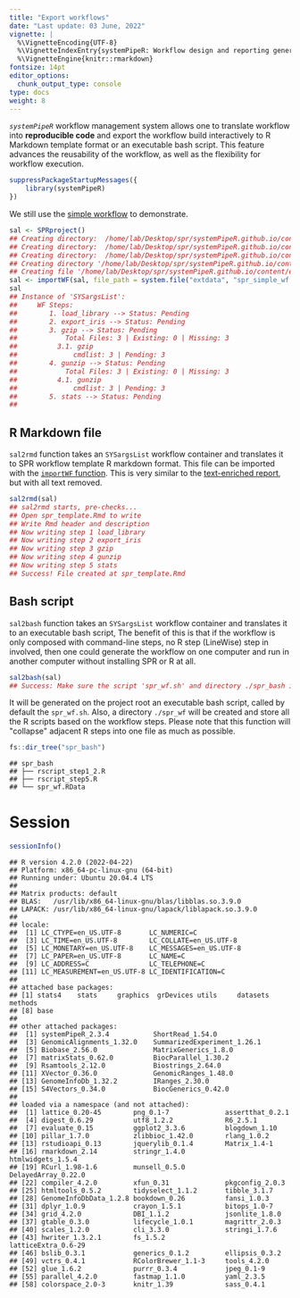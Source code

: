 ```yaml
---
title: "Export workflows" 
date: "Last update: 03 June, 2022" 
vignette: |
  %\VignetteEncoding{UTF-8}
  %\VignetteIndexEntry{systemPipeR: Workflow design and reporting generation environment}
  %\VignetteEngine{knitr::rmarkdown}
fontsize: 14pt
editor_options: 
  chunk_output_type: console
type: docs
weight: 8
---
```


_`systemPipeR`_ workflow management system allows one to translate workflow into 
**reproducible code** and export the 
workflow build interactively to R Markdown template format or an executable bash script.
This feature advances the reusability of the workflow, as well as the flexibility
for workflow execution.








```r
suppressPackageStartupMessages({
    library(systemPipeR)
})
```

We still use the [simple workflow](https://raw.githubusercontent.com/systemPipeR/systemPipeR.github.io/main/static/en/sp/spr/sp_run/spr_simple_wf.md) to demonstrate.

```r
sal <- SPRproject()
## Creating directory:  /home/lab/Desktop/spr/systemPipeR.github.io/content/en/sp/spr/sp_run/data 
## Creating directory:  /home/lab/Desktop/spr/systemPipeR.github.io/content/en/sp/spr/sp_run/param 
## Creating directory:  /home/lab/Desktop/spr/systemPipeR.github.io/content/en/sp/spr/sp_run/results 
## Creating directory '/home/lab/Desktop/spr/systemPipeR.github.io/content/en/sp/spr/sp_run/.SPRproject'
## Creating file '/home/lab/Desktop/spr/systemPipeR.github.io/content/en/sp/spr/sp_run/.SPRproject/SYSargsList.yml'
sal <- importWF(sal, file_path = system.file("extdata", "spr_simple_wf.Rmd", package = "systemPipeR"), verbose = FALSE)
sal
## Instance of 'SYSargsList': 
##     WF Steps:
##        1. load_library --> Status: Pending
##        2. export_iris --> Status: Pending
##        3. gzip --> Status: Pending 
##            Total Files: 3 | Existing: 0 | Missing: 3 
##          3.1. gzip
##              cmdlist: 3 | Pending: 3
##        4. gunzip --> Status: Pending 
##            Total Files: 3 | Existing: 0 | Missing: 3 
##          4.1. gunzip
##              cmdlist: 3 | Pending: 3
##        5. stats --> Status: Pending
## 
```

## R Markdown file

`sal2rmd` function takes an `SYSargsList` workflow container and translates it to 
SPR workflow template R markdown format. This file can be imported with the 
[`importWF` function](../step_import). This is very similar to the 
[text-enriched report](../step_reports), but with all text removed. 


```r
sal2rmd(sal)
## sal2rmd starts, pre-checks...
## Open spr_template.Rmd to write
## Write Rmd header and description
## Now writing step 1 load_library
## Now writing step 2 export_iris
## Now writing step 3 gzip
## Now writing step 4 gunzip
## Now writing step 5 stats
## Success! File created at spr_template.Rmd
```


## Bash script

`sal2bash` function takes an `SYSargsList` workflow container and translates 
it to an executable bash script, The benefit of this is that if the workflow is 
only composed with command-line steps, no R step (LineWise) step in involved, then 
one could generate the workflow on one computer and run in another computer without 
installing SPR or R at all. 


```r
sal2bash(sal)
## Success: Make sure the script 'spr_wf.sh' and directory ./spr_bash is there before executing.
```

It will be generated on the project root an executable bash script, called by
default the `spr_wf.sh`. Also, a directory `./spr_wf` will be created and store 
all the R scripts based on the workflow steps. Please note that this function will 
"collapse" adjacent R steps into one file as much as possible.


```r
fs::dir_tree("spr_bash")
```

```
## spr_bash
## ├── rscript_step1_2.R
## ├── rscript_step5.R
## └── spr_wf.RData
```


# Session 

```r
sessionInfo()
```

```
## R version 4.2.0 (2022-04-22)
## Platform: x86_64-pc-linux-gnu (64-bit)
## Running under: Ubuntu 20.04.4 LTS
## 
## Matrix products: default
## BLAS:   /usr/lib/x86_64-linux-gnu/blas/libblas.so.3.9.0
## LAPACK: /usr/lib/x86_64-linux-gnu/lapack/liblapack.so.3.9.0
## 
## locale:
##  [1] LC_CTYPE=en_US.UTF-8       LC_NUMERIC=C              
##  [3] LC_TIME=en_US.UTF-8        LC_COLLATE=en_US.UTF-8    
##  [5] LC_MONETARY=en_US.UTF-8    LC_MESSAGES=en_US.UTF-8   
##  [7] LC_PAPER=en_US.UTF-8       LC_NAME=C                 
##  [9] LC_ADDRESS=C               LC_TELEPHONE=C            
## [11] LC_MEASUREMENT=en_US.UTF-8 LC_IDENTIFICATION=C       
## 
## attached base packages:
## [1] stats4    stats     graphics  grDevices utils     datasets  methods  
## [8] base     
## 
## other attached packages:
##  [1] systemPipeR_2.3.4           ShortRead_1.54.0           
##  [3] GenomicAlignments_1.32.0    SummarizedExperiment_1.26.1
##  [5] Biobase_2.56.0              MatrixGenerics_1.8.0       
##  [7] matrixStats_0.62.0          BiocParallel_1.30.2        
##  [9] Rsamtools_2.12.0            Biostrings_2.64.0          
## [11] XVector_0.36.0              GenomicRanges_1.48.0       
## [13] GenomeInfoDb_1.32.2         IRanges_2.30.0             
## [15] S4Vectors_0.34.0            BiocGenerics_0.42.0        
## 
## loaded via a namespace (and not attached):
##  [1] lattice_0.20-45        png_0.1-7              assertthat_0.2.1      
##  [4] digest_0.6.29          utf8_1.2.2             R6_2.5.1              
##  [7] evaluate_0.15          ggplot2_3.3.6          blogdown_1.10         
## [10] pillar_1.7.0           zlibbioc_1.42.0        rlang_1.0.2           
## [13] rstudioapi_0.13        jquerylib_0.1.4        Matrix_1.4-1          
## [16] rmarkdown_2.14         stringr_1.4.0          htmlwidgets_1.5.4     
## [19] RCurl_1.98-1.6         munsell_0.5.0          DelayedArray_0.22.0   
## [22] compiler_4.2.0         xfun_0.31              pkgconfig_2.0.3       
## [25] htmltools_0.5.2        tidyselect_1.1.2       tibble_3.1.7          
## [28] GenomeInfoDbData_1.2.8 bookdown_0.26          fansi_1.0.3           
## [31] dplyr_1.0.9            crayon_1.5.1           bitops_1.0-7          
## [34] grid_4.2.0             DBI_1.1.2              jsonlite_1.8.0        
## [37] gtable_0.3.0           lifecycle_1.0.1        magrittr_2.0.3        
## [40] scales_1.2.0           cli_3.3.0              stringi_1.7.6         
## [43] hwriter_1.3.2.1        fs_1.5.2               latticeExtra_0.6-29   
## [46] bslib_0.3.1            generics_0.1.2         ellipsis_0.3.2        
## [49] vctrs_0.4.1            RColorBrewer_1.1-3     tools_4.2.0           
## [52] glue_1.6.2             purrr_0.3.4            jpeg_0.1-9            
## [55] parallel_4.2.0         fastmap_1.1.0          yaml_2.3.5            
## [58] colorspace_2.0-3       knitr_1.39             sass_0.4.1
```


